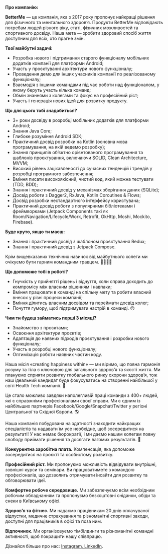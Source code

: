 **Про компанію:**

**BetterMe** — це компанія, яка з 2017 року пропонує найкращі рішення для
фізичного та ментального здоров’я. Продукти BetterMe відповідають потребам
людей різного віку, статі, фізичних можливостей та спортивного досвіду. Наша
мета — зробити здоровий спосіб життя доступним для всіх, хто прагне змін.

**Твої майбутні задачі:**

  * Розробка нового і підтримання старого функціоналу мобільних додатків компанії для платформи Android;
  * Участь у проєктуванні архітектури нового функціоналу;
  * Проведення демо для інших учасників компанії по реалізованому функціоналу;
  * Взаємодія з іншими командами під час роботи над функціоналом, у якому беруть участь кілька команд;
  * Обмін знаннями з колегами та фокус на професійний ріст;
  * Участь і генерація нових ідей для розвитку продукту.

**Що для цього тобі знадобиться?**

  * 3+ роки досвіду в розробці мобільних додатків для платформи Android;
  * Знання Java Core;
  * Глибоке розуміння Android SDK;
  * Практичний досвід розробки на Kotlin (основна мова програмування, на якій ведемо розробку);
  * Знання принципів обʼєктно орієнтованого програмування та шаблонів проєктування, включаючи SOLID, Clean Architecture, MVVM;
  * Високий рівень зацікавленості до сучасних тенденцій і трендів у розробці програмного забезпечення;
  * Вміння писати високоякісний, чистий код, який можна тестувати (TDD, BDD);
  * Знання і практичний досвід у механізмах зберігання даних (SQLite);
  * Досвід роботи з Dagger2, RxJava, Kotlin Coroutines & Flows;
  * Досвід розробки нестандартного інтерфейсу користувача;
  * Практичний досвід роботи з популярними бібліотеками і фреймворками (Jetpack Components такі як Room/Navigation/Lifecycle/Work, Retrofit, OkHttp, Moshi, Mockito, Firebase).

**Буде круто, якщо ти маєш:**

  * Знання і практичний досвід з шаблоном проєктування Redux;
  * Знання і практичний досвід з Jetpack Compose.

Крім вищевказаних технічних навичок від майбутнього колеги ми очікуємо бути
гарним командним гравцем. 🤜🏾🤛🏾

**Що допоможе тобі в роботі?**

  * Гнучкість у прийнятті рішень і відчуття, коли справа доходить до компромісу між власним рішенням і навпаки;
  * Вміння працювати в команді на спільну мету та робити власний внесок у різні процеси компанії;
  * Вміння ділитись власним досвідом та переймати досвід колег;
  * Почуття гумору, щоб підтримувати настрій в команді. 🙃

**Чим ти будеш займатись перші 3 місяці?**

  * Знайомство з проєктами;
  * Освоєння архітектури проєктів;
  * Адаптація до наявних підходів проєктування і розробки нового функціоналу;
  * Участь в розробці нового функціоналу;
  * Оптимізація роботи наявних частин коду.

Наша місія «creating happiness within» — ми віримо, що повна гармонія розуму
та тіла є ключовою для загального здоров’я та якості життя. Ми плануємо
сприяти розвитку глобального ринку охорони здоров’я, тож наш ідеальний
кандидат буде фокусуватись на створенні найбільшої у світі Health Tech
компанії. 💪

Це стало можливо завдяки наполегливій праці команди з 400+ людей, які є
справжніми професіоналами своєї справи. Ми є одним із найбільших партнерів
Facebook/Google/Snapchat/Twitter у регіоні Центральної та Східної Європи. 🌎

Наша компанія побудована на здатності знаходити найкращих спеціалістів та
надавати їм усе необхідне, щоб зосередитися на результаті! У нас немає
бюрократії, і ми даємо нашим колегам повну свободу приймати рішення та
досягати вагомих результатів. 🚀

**Конкурентна заробітна плата.** Компенсація, яка допоможе зосередитися на
проєкті та особистому розвитку.

**Професійний ріст.** Ми пропонуємо можливість відвідувати внутрішні, зовнішні
курси та семінари. Ви працюватимете з командою професіоналів, що дозволить
отримувати інсайти для розвитку та обговорювати ідеї.

**Комфортне робоче середовище.** Ми забезпечуємо всім необхідним робочим
обладнанням та пропонуємо безкоштовні сніданки, обіди та снеки в Київському
офісі.

**Здоров’я та фітнес.** Ми надаємо працівникам 20 днів оплачуваної відпустки,
медичне страхування та різноманітні спортивні заходи, доступні для працівників
в офісі та поза ним.

**Відпочинок**. Ми організовуємо тімбілдинги та різноманітні командні
активності, щоб покращити нашу співпрацю.

Дізнайся більше про нас:
[Instagram](https://www.instagram.com/teambetterme/?igshid=MzRlODBiNWFlZA%3D%3D),[
LinkedIn](https://www.linkedin.com/company/betterme-apps/).